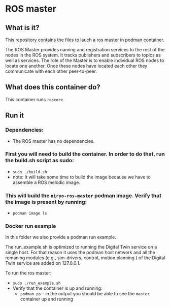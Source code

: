 # ROS master

## What is it?

This repository contains the files to lauch a ros master in podman container. 

The ROS Master provides naming and registration services to the rest of the nodes in the ROS system. It tracks publishers and subscribers to topics as well as services. The role of the Master is to enable individual ROS nodes to locate one another. Once these nodes have located each other they communicate with each other peer-to-peer.

## What does this container do?

This container runs `roscore`

## Run it

### Dependencies:
- The ROS master has no dependencies.

### First you will need to build the container. In order to do that, run the build.sh script as sudo:
- `sudo ./build.sh`
- note: It will take some time to build the image because we have to assemble a ROS melodic image.

### This will build the `niryo-ros-master` podman image. Verify that the image is present by running:
- `podman image ls`

### Docker run example
In this folder we also provide a podman run example. 

The run_example.sh is optimized to running the Digital Twin service on a single host. For that reason it uses the podman host network and all the remaning modules (e.g., sim-drivers, control, motion planning ) of the Digital Twin service are added on 127.0.0.1.

To run the ros master:
- `sudo ./run_example.sh`
- Verify that the container is up and running:
    - `podman ps` - in the output you should be able to see the `master` container up and running
